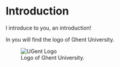 # Introduction

I introduce to you, an introduction!

In [](#fig:ugent-logo) you will find the logo of Ghent University.

<figure id="fig:ugent-logo">
<img src="img/logo-ugent.png" alt="UGent Logo" />
<figcaption markdown="block">
Logo of Ghent University.
</figcaption>
</figure>
